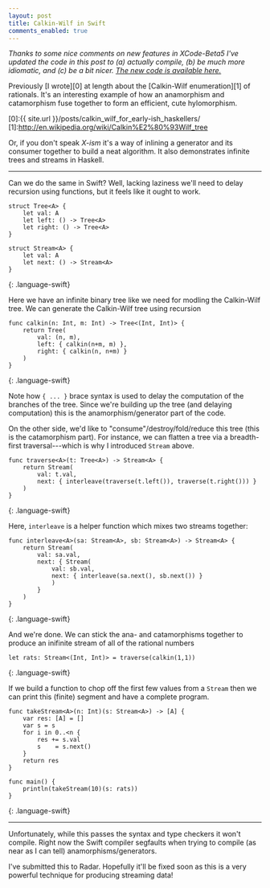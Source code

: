 ```yaml
---
layout: post
title: Calkin-Wilf in Swift
comments_enabled: true
---
```


*Thanks to some nice comments on new features in XCode-Beta5 I've
 updated the code in this post to (a) actually compile, (b) be much
 more idiomatic, and (c) be a bit nicer.
 [The new code is available here.][available-here]*

[available-here]:https://github.com/tel/tel.github.io/blob/ccdc3b8ccf7b1feca3ede5ee83f7f5f16df85a30/public/code/Swift/CalkinWilf.swift

Previously [I wrote][0] at length about the
[Calkin-Wilf enumeration][1] of rationals. It's an interesting example
of how an anamorphism and catamorphism fuse together to form an
efficient, cute hylomorphism.

[0]:{{ site.url }}/posts/calkin_wilf_for_early-ish_haskellers/
[1]:http://en.wikipedia.org/wiki/Calkin%E2%80%93Wilf_tree

Or, if you don't speak *X-ism* it's a way of inlining a generator and
its consumer together to build a neat algorithm. It also demonstrates
infinite trees and streams in Haskell.

---

Can we do the same in Swift? Well, lacking laziness we'll need to
delay recursion using functions, but it feels like it ought to work.

~~~
struct Tree<A> {
    let val: A
    let left: () -> Tree<A>
    let right: () -> Tree<A>
}

struct Stream<A> {
    let val: A
    let next: () -> Stream<A>
}
~~~
{: .language-swift}

Here we have an infinite binary tree like we need for modling the
Calkin-Wilf tree. We can generate the Calkin-Wilf tree using recursion

~~~
func calkin(n: Int, m: Int) -> Tree<(Int, Int)> {
    return Tree(
        val: (n, m),
        left: { calkin(n+m, m) },
        right: { calkin(n, n+m) }
    )
}
~~~
{: .language-swift}

Note how `{ ... }` brace syntax is used to delay the computation of
the branches of the tree. Since we're building up the tree (and
delaying computation) this is the anamorphism/generator part of the
code.

On the other side, we'd like to "consume"/destroy/fold/reduce this
tree (this is the catamorphism part). For instance, we can flatten a
tree via a breadth-first traversal---which is why I introduced
`Stream` above.

~~~
func traverse<A>(t: Tree<A>) -> Stream<A> {
    return Stream(
        val: t.val,
        next: { interleave(traverse(t.left()), traverse(t.right())) }
    )
}
~~~
{: .language-swift}

Here, `interleave` is a helper function which mixes two streams
together:

~~~
func interleave<A>(sa: Stream<A>, sb: Stream<A>) -> Stream<A> {
    return Stream(
        val: sa.val,
        next: { Stream(
            val: sb.val,
            next: { interleave(sa.next(), sb.next()) }
            )
        }
    )
}
~~~
{: .language-swift}

And we're done. We can stick the ana- and catamorphisms together to
produce an inifinite stream of all of the rational numbers

~~~
let rats: Stream<(Int, Int)> = traverse(calkin(1,1))
~~~
{: .language-swift}

If we build a function to chop off the first few values from a
`Stream` then we can print this (finite) segment and have a complete
program.

~~~
func takeStream<A>(n: Int)(s: Stream<A>) -> [A] {
    var res: [A] = []
    var s = s
    for i in 0..<n {
        res += s.val
        s    = s.next()
    }
    return res
}

func main() {
    println(takeStream(10)(s: rats))
}
~~~
{: .language-swift}

---

Unfortunately, while this passes the syntax and type checkers it won't
compile. Right now the Swift compiler segfaults when trying to compile
(as near as I can tell) anamorphisms/generators.

I've submitted this to Radar. Hopefully it'll be fixed soon as this is
a very powerful technique for producing streaming data!
